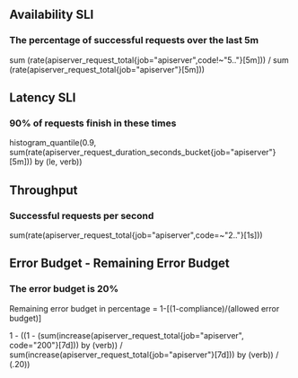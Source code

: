 ## Availability SLI
### The percentage of successful requests over the last 5m

sum (rate(apiserver_request_total{job="apiserver",code!~"5.."}[5m]))
/
sum (rate(apiserver_request_total{job="apiserver"}[5m]))

## Latency SLI
### 90% of requests finish in these times

histogram_quantile(0.9, sum(rate(apiserver_request_duration_seconds_bucket{job="apiserver"}[5m])) by (le, verb))


## Throughput
### Successful requests per second

sum(rate(apiserver_request_total{job="apiserver",code=~"2.."}[1s]))


## Error Budget - Remaining Error Budget
### The error budget is 20%
Remaining error budget in percentage = 1-[(1-compliance)/(allowed error budget)]

1 - ((1 - (sum(increase(apiserver_request_total{job="apiserver", code="200"}[7d])) by (verb)) / sum(increase(apiserver_request_total{job="apiserver"}[7d])) by (verb)) / (.20))
